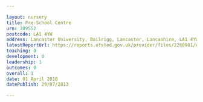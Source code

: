 ```yaml
---

layout: nursery
title: Pre-School Centre
urn: 309552
postcode: LA1 4YW
address: Lancaster University, Bailrigg, Lancaster, Lancashire, LA1 4YW
latestReportUrl: https://reports.ofsted.gov.uk/provider/files/2260981/urn/309552.pdf
teaching: 0
development: 0
leadership: 1
outcomes: 0
overall: 1
date: 01 April 2018 
datePublish: 29/07/2013

---
```

